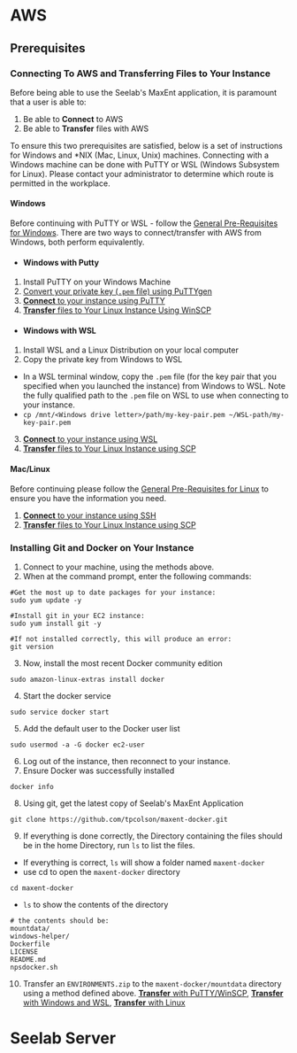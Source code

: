 # AWS
## Prerequisites

### Connecting To AWS and Transferring Files to Your Instance
Before being able to use the Seelab's MaxEnt application, it is paramount that a user is able to: 

1. Be able to **Connect** to AWS
2. Be able to **Transfer** files with AWS

To ensure this two prerequisites are satisfied, below is a set of instructions for Windows and *NIX (Mac, Linux, Unix) machines. Connecting with a Windows machine can be done with PuTTY or WSL (Windows Subsystem for Linux). Please contact your administrator to determine which route is permitted in the workplace.

#### Windows

Before continuing with PuTTY or WSL - follow the [General Pre-Requisites for Windows](./Windows/WinGenRequisites/WinGenRequisites.md). There are two ways to connect/transfer with AWS from Windows, both perform equivalently.

* #### Windows with Putty

1. Install PuTTY on your Windows Machine
2. [Convert your private key (`.pem` file) using PuTTYgen](./Windows/PuTTY/PuTTYgen.md)
3. [**Connect** to your instance using PuTTY](./Windows/PuTTY/ConnectWithPuTTY.md)
4. [**Transfer** files to Your Linux Instance Using WinSCP](./Windows/PuTTY/WinSCP.md)

* #### Windows with WSL

1. Install WSL and a Linux Distribution on your local computer
2. Copy the private key from Windows to WSL
* In a WSL terminal window, copy the `.pem` file (for the key pair that you specified when you launched the instance) from Windows to WSL. Note the fully qualified path to the `.pem` file on WSL to use when connecting to your instance.
* `cp /mnt/<Windows drive letter>/path/my-key-pair.pem ~/WSL-path/my-key-pair.pem`
3. [**Connect** to your instance using WSL](./Windows/WSL/ConnectingWSL.md)
4. [**Transfer** files to Your Linux Instance using SCP](./Windows/WSL/TransferringWSL.md)

#### Mac/Linux
Before continuing please follow the [General Pre-Requisites for Linux](./NIX/NIXGenRequisites.md) to ensure you have the information you need.
1. [**Connect** to your instance using SSH](./Windows/WSL/ConnectingWSL.md)
2. [**Transfer** files to Your Linux Instance using SCP](./Windows/WSL/TransferringWSL.md)

### Installing Git and Docker on Your Instance
1. Connect to your machine, using the methods above.
2. When at the command prompt, enter the following commands:

```
#Get the most up to date packages for your instance:
sudo yum update -y

#Install git in your EC2 instance:
sudo yum install git -y

#If not installed correctly, this will produce an error:
git version
```

3. Now, install the most recent Docker community edition

```
sudo amazon-linux-extras install docker
```

4. Start the docker service

```
sudo service docker start
```

5. Add the default user to the Docker user list

```
sudo usermod -a -G docker ec2-user
```

6. Log out of the instance, then reconnect to your instance.
7. Ensure Docker was successfully installed

```
docker info
```

8. Using git, get the latest copy of Seelab's MaxEnt Application

```
git clone https://github.com/tpcolson/maxent-docker.git
```

9. If everything is done correctly, the Directory containing the files should be in the home Directory, run `ls` to list the files.
* If everything is correct, `ls` will show a folder named `maxent-docker`
* use cd to open the `maxent-docker` directory

```
cd maxent-docker
```

* `ls` to show the contents of the directory

```
# the contents should be:
mountdata/
windows-helper/
Dockerfile
LICENSE
README.md
npsdocker.sh
```

10. Transfer an `ENVIRONMENTS.zip` to the `maxent-docker/mountdata` directory using a method defined above. [**Transfer** with PuTTY/WinSCP](./Windows/PuTTY/WinSCP.md), [**Transfer** with Windows and WSL](./Windows/WSL/TransferringWSL.md), [**Transfer** with Linux](./Windows/WSL/TransferringWSL.md) 

# Seelab Server
